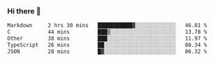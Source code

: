 ### Hi there 👋

<!--
**WShiBin/WShiBin** is a ✨ _special_ ✨ repository because its `README.md` (this file) appears on your GitHub profile.

Here are some ideas to get you started:

- 🔭 I’m currently working on ...
- 🌱 I’m currently learning ...
- 👯 I’m looking to collaborate on ...
- 🤔 I’m looking for help with ...
- 💬 Ask me about ...
- 📫 How to reach me: ...
- 😄 Pronouns: ...
- ⚡ Fun fact: ...
-->

<!--START_SECTION:waka-->

```txt
Markdown     2 hrs 30 mins   ███████████▓░░░░░░░░░░░░░   46.81 %
C            44 mins         ███▒░░░░░░░░░░░░░░░░░░░░░   13.78 %
Other        38 mins         ███░░░░░░░░░░░░░░░░░░░░░░   11.97 %
TypeScript   26 mins         ██░░░░░░░░░░░░░░░░░░░░░░░   08.34 %
JSON         20 mins         █▓░░░░░░░░░░░░░░░░░░░░░░░   06.32 %
```

<!--END_SECTION:waka-->
